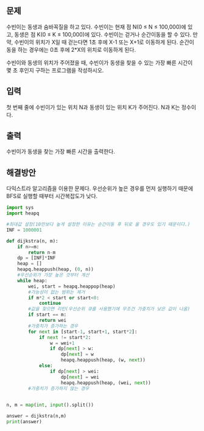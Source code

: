 ## 문제

수빈이는 동생과 숨바꼭질을 하고 있다. 수빈이는 현재 점 N(0 ≤ N ≤ 100,000)에 있고, 동생은 점 K(0 ≤ K ≤ 100,000)에 있다. 수빈이는 걷거나 순간이동을 할 수 있다. 만약, 수빈이의 위치가 X일 때 걷는다면 1초 후에 X-1 또는 X+1로 이동하게 된다. 순간이동을 하는 경우에는 0초 후에 2*X의 위치로 이동하게 된다.

수빈이와 동생의 위치가 주어졌을 때, 수빈이가 동생을 찾을 수 있는 가장 빠른 시간이 몇 초 후인지 구하는 프로그램을 작성하시오.

## 입력

첫 번째 줄에 수빈이가 있는 위치 N과 동생이 있는 위치 K가 주어진다. N과 K는 정수이다.

## 출력

수빈이가 동생을 찾는 가장 빠른 시간을 출력한다.

## 해결방안
다익스트라 알고리즘을 이용한 문제다. 우선순위가 높은 경우를 먼저 실행하기 때문에 BFS로 실행할 때부터 시간복잡도가 낮다.

```python
import sys
import heapq

#최대값 설정(10만보다 높게 설정한 이유는 순간이동 후 뒤로 올 경우도 있기 때문이다.)
INF = 1000001

def dijkstra(n, m):
    if n>=m:
        return n-m
    dp = [INF]*INF
    heap = []
    heapq.heappush(heap, (0, n))
    #우선순위가 가장 높은 것부터 계산
    while heap:
        wei, start = heapq.heappop(heap)
        #가능성이 없는 범위는 제거
        if m*2 < start or start<0:
            continue
        #값을 찾으면 리턴(우선순위 큐를 사용했기에 무조건 가중치가 낮은 값이 나옴)
        if start == m:
            return wei
        #가중치가 증가하는 경우
        for next in [start-1, start+1, start*2]:
            if next != start*2:
                w = wei+1
                if dp[next] > w:
                    dp[next] = w
                    heapq.heappush(heap, (w, next))
            else:
                if dp[next] > wei:
                    dp[next] = wei
                    heapq.heappush(heap, (wei, next))
        #가중치가 증가하지 않는 경우
       

n, m = map(int, input().split())

answer = dijkstra(n,m)
print(answer)
```
